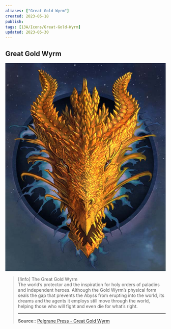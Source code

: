 ```yaml
---
aliases: ["Great Gold Wyrm"]
created: 2023-05-18
publish: 
tags: [13A/Icons/Great-Gold-Wyrm]
updated: 2023-05-30
---
```


## Great Gold Wyrm

![Great Gold Wyrm|300](Compendium/13A/Icons/Great-Gold-Wyrm-image-1.jpg)

>[!info] The Great Gold Wyrm  
> The world’s protector and the inspiration for holy orders of paladins and independent heroes. Although the Gold Wyrm’s physical form seals the gap that prevents the Abyss from erupting into the world, its dreams and the agents it employs still move through the world, helping those who will fight and even die for what’s right.
>
> ---
> 
> **Source**:: [Pelgrane Press - Great Gold Wyrm](https://pelgranepress.com/2012/06/26/behind-the-illustration-the-great-gold-wyrm/)
